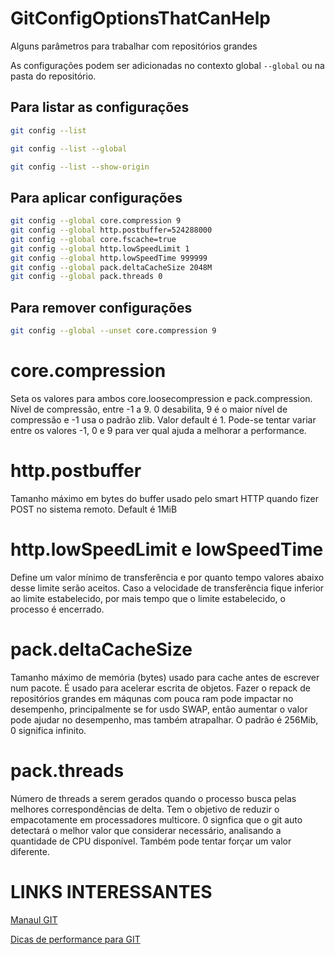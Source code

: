 # GitConfigOptionsThatCanHelp
Alguns parâmetros para trabalhar com repositórios grandes

As configurações podem ser adicionadas no contexto global `--global` ou na pasta do repositório.

## Para listar as configurações

```bash
git config --list
```
```bash
git config --list --global
```
```bash
git config --list --show-origin
```

## Para aplicar configurações

```bash
git config --global core.compression 9
git config --global http.postbuffer=524288000
git config --global core.fscache=true
git config --global http.lowSpeedLimit 1
git config --global http.lowSpeedTime 999999
git config --global pack.deltaCacheSize 2048M
git config --global pack.threads 0
```
## Para remover configurações
```bash
git config --global --unset core.compression 9
```

# core.compression
Seta os valores para ambos core.loosecompression e pack.compression.
Nível de compressão, entre -1 a 9.
0 desabilita, 9 é o maior nível de compressão e -1 usa o padrão zlib.
Valor default é 1. Pode-se tentar variar entre os valores -1, 0 e 9 para ver qual ajuda a melhorar a performance.


# http.postbuffer
Tamanho máximo em bytes do buffer usado pelo smart HTTP quando fizer POST no sistema remoto. Default é 1MiB

# http.lowSpeedLimit e lowSpeedTime
Define um valor mínimo de transferência e por quanto tempo valores abaixo desse limite serão aceitos.
Caso a velocidade de transferência fique inferior ao limite estabelecido, por mais tempo que o limite estabelecido, o processo é encerrado.

# pack.deltaCacheSize
Tamanho máximo de memória (bytes) usado para cache antes de escrever num pacote. É usado para acelerar escrita de objetos. Fazer o repack de repositórios grandes em máqunas com pouca ram pode impactar no desempenho, principalmente se for usdo SWAP, então aumentar o valor pode ajudar no desempenho, mas também atrapalhar. O padrão é 256Mib, 0 significa infinito.

# pack.threads
Número de threads a serem gerados quando o processo busca pelas melhores correspondências de delta. Tem o objetivo de reduzir o empacotamente em processadores multicore. 0 signfica que o git auto detectará o melhor valor que considerar necessário, analisando a quantidade de CPU disponível. Também pode tentar forçar um valor diferente.


# LINKS INTERESSANTES

[Manaul GIT](https://www.git-scm.com/docs/git-config/2.14.6)

[Dicas de performance para GIT](https://www.git-tower.com/blog/git-performance/)
